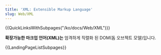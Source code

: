 ```yaml
---
title: 'XML: Extensible Markup Language'
slug: Web/XML
---
```

{{QuickLinksWithSubpages("/ko/docs/Web/XML")}}

**확장가능한 마크업 언어(XML)는** 엄격하게 직렬화 된 DOM(돔 오브젝트 모델)입니다.

{{LandingPageListSubpages}}

